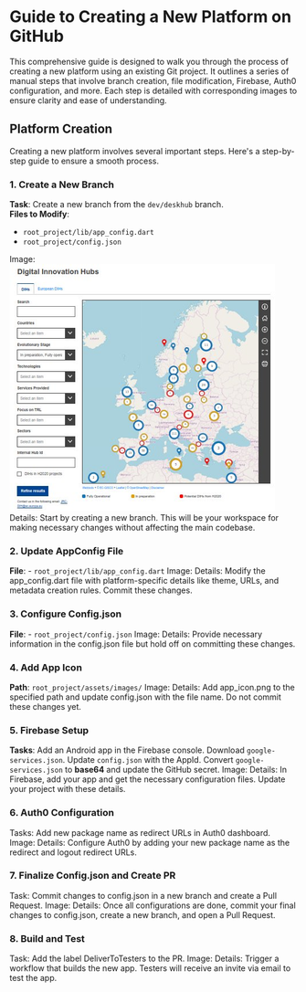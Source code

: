 # Guide to Creating a New Platform on GitHub

This comprehensive guide is designed to walk you through the process of creating a new platform using an existing Git project. It outlines a series of manual steps that involve branch creation, file modification, Firebase, Auth0 configuration, and more. Each step is detailed with corresponding images to ensure clarity and ease of understanding.

## Platform Creation

Creating a new platform involves several important steps. Here's a step-by-step guide to ensure a smooth process.

### 1. Create a New Branch

**Task**: Create a new branch from the `dev/deskhub` branch.  
**Files to Modify**:  
- `root_project/lib/app_config.dart`  
- `root_project/config.json`

Image: ![Alt text](s3platform_ec.europa.eu.jpg?raw=true "Optional Title")
Details: Start by creating a new branch. This will be your workspace for making necessary changes without affecting the main codebase.
### 2. Update AppConfig File

**File**: - `root_project/lib/app_config.dart`
Image: 
Details: Modify the app_config.dart file with platform-specific details like theme, URLs, and metadata creation rules. Commit these changes.
### 3. Configure Config.json

**File**: - `root_project/config.json`
Image: 
Details: Provide necessary information in the config.json file but hold off on committing these changes.
### 4. Add App Icon

**Path**: `root_project/assets/images/`
Image: 
Details: Add app_icon.png to the specified path and update config.json with the file name. Do not commit these changes yet.
### 5. Firebase Setup

**Tasks**:
Add an Android app in the Firebase console.
Download `google-services.json`.
Update `config.json` with the AppId.
Convert `google-services.json` to **base64** and update the GitHub secret.
Image: 
Details: In Firebase, add your app and get the necessary configuration files. Update your project with these details.
### 6. Auth0 Configuration

Tasks:
Add new package name as redirect URLs in Auth0 dashboard.
Image: 
Details: Configure Auth0 by adding your new package name as the redirect and logout redirect URLs.
### 7. Finalize Config.json and Create PR

Task: Commit changes to config.json in a new branch and create a Pull Request.
Image: 
Details: Once all configurations are done, commit your final changes to config.json, create a new branch, and open a Pull Request.
### 8. Build and Test

Task: Add the label DeliverToTesters to the PR.
Image: 
Details: Trigger a workflow that builds the new app. Testers will receive an invite via email to test the app.
